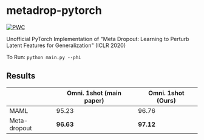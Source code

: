 # metadrop-pytorch

[![PWC](https://img.shields.io/endpoint.svg?url=https://paperswithcode.com/badge/meta-dropout-learning-to-perturb-latent/meta-learning-on-omniglot-1-shot-20-way)](https://paperswithcode.com/sota/meta-learning-on-omniglot-1-shot-20-way?p=meta-dropout-learning-to-perturb-latent)

Unofficial PyTorch Implementation of "Meta Dropout: Learning to Perturb Latent Features for Generalization" (ICLR 2020)

To Run:
`python main.py --phi`

## Results

|       | Omni. 1shot (main paper)| Omni. 1shot (Ours)|
| ------| ---------------- | ---------------- |
| MAML | 95.23          | 96.76 |
| Meta-dropout | __96.63__ | __97.12__ |
